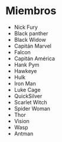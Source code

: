 # Miembros

* Nick Fury
* Black panther
* Black Widow
* Capitán Marvel
* Falcon
* Capitán América
* Hank Pym
* Hawkeye
* Hulk
* Iron Man
* Luke Cage
* QuickSilver
* Scarlet Witch
* Spider Woman
* Thor
* Vision
* Wasp
* Antman
